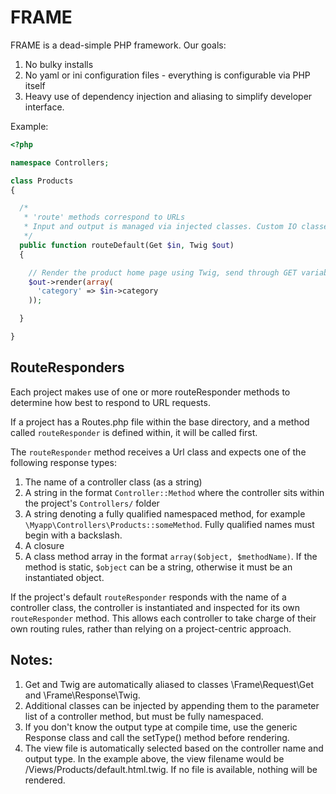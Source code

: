 FRAME
=====

FRAME is a dead-simple PHP framework. Our goals:

1. No bulky installs
2. No yaml or ini configuration files - everything is configurable via PHP itself
3. Heavy use of dependency injection and aliasing to simplify developer interface.

Example:

```php
<?php

namespace Controllers;

class Products
{

  /*
   * 'route' methods correspond to URLs
   * Input and output is managed via injected classes. Custom IO classes can be written.
   */
  public function routeDefault(Get $in, Twig $out)
  {

    // Render the product home page using Twig, send through GET variable 'category'
    $out->render(array(
      'category' => $in->category
    ));

  }

}
```

## RouteResponders

Each project makes use of one or more routeResponder methods to determine how best to respond to URL requests.

If a project has a Routes.php file within the base directory, and a method called `routeResponder` is defined within, it will be called first.

The `routeResponder` method receives a Url class and expects one of the following response types:

1. The name of a controller class (as a string)
2. A string in the format `Controller::Method` where the controller sits within the project's `Controllers/` folder
3. A string denoting a fully qualified namespaced method, for example `\Myapp\Controllers\Products::someMethod`. Fully qualified names must begin with a backslash.
4. A closure
5. A class method array in the format `array($object, $methodName)`. If the method is static, `$object` can be a string, otherwise it must be an instantiated object.

If the project's default `routeResponder` responds with the name of a controller class, the controller is instantiated and inspected for its own `routeResponder` method. This allows each controller to take charge of their own routing rules, rather than relying on a project-centric approach.

## Notes:

1. Get and Twig are automatically aliased to classes \Frame\Request\Get and \Frame\Response\Twig.
2. Additional classes can be injected by appending them to the parameter list of a controller method, but must be fully namespaced.
3. If you don't know the output type at compile time, use the generic Response class and call the setType() method before rendering.
4. The view file is automatically selected based on the controller name and output type. In the example above, the view filename would be /Views/Products/default.html.twig. If no file is available, nothing will be rendered.
